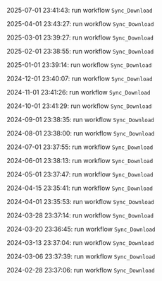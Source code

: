 2025-07-01 23:41:43: run workflow `Sync_Download` 

2025-04-01 23:43:27: run workflow `Sync_Download` 

2025-03-01 23:39:27: run workflow `Sync_Download` 

2025-02-01 23:38:55: run workflow `Sync_Download` 

2025-01-01 23:39:14: run workflow `Sync_Download` 

2024-12-01 23:40:07: run workflow `Sync_Download` 

2024-11-01 23:41:26: run workflow `Sync_Download` 

2024-10-01 23:41:29: run workflow `Sync_Download` 

2024-09-01 23:38:35: run workflow `Sync_Download` 

2024-08-01 23:38:00: run workflow `Sync_Download` 

2024-07-01 23:37:55: run workflow `Sync_Download` 

2024-06-01 23:38:13: run workflow `Sync_Download` 

2024-05-01 23:37:47: run workflow `Sync_Download` 

2024-04-15 23:35:41: run workflow `Sync_Download` 

2024-04-01 23:35:53: run workflow `Sync_Download` 

2024-03-28 23:37:14: run workflow `Sync_Download` 

2024-03-20 23:36:45: run workflow `Sync_Download` 

2024-03-13 23:37:04: run workflow `Sync_Download` 

2024-03-06 23:37:39: run workflow `Sync_Download` 

2024-02-28 23:37:06: run workflow `Sync_Download` 



